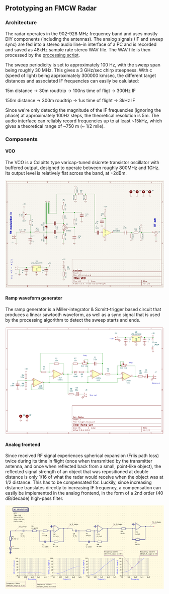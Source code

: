 ## Prototyping an FMCW Radar

### Architecture

The radar operates in the 902-928 MHz frequency band and uses mostly DIY components (including the antennas). The analog signals (IF and sweep sync) are fed into a stereo audio line-in interface of a PC and is recorded and saved as 48kHz sample rate stereo WAV file. The WAV file is then processed by the [processing script](https://github.com/szoftveres/RF_Microwave/tree/main/radar/fmcw_process.m).


The sweep periodicity is set to approximately 100 Hz, with the sweep span being roughly 30 MHz. This gives a 3 GHz/sec chirp steepness. With c (speed of light) being approximately 300000 km/sec, the different target distances and associated IF frequencies can easily be calulated:

15m distance -> 30m roudtrip -> 100ns time of fligt -> 300Hz IF

150m distance -> 300m roudtrip -> 1us time of flight -> 3kHz IF

Since we're only detectig the magnitude of the IF frequencies (ignoring the phase) at approximately 100Hz steps, the theoretical resolution is 5m. 
The audio interface can reliably record frequencies up to at least ~15kHz, which gives a theoretical range of ~750 m (~ 1/2 mile).

### Components

#### VCO

The VCO is a Colpitts type varicap-tuned dsicrete transistor oscillator with buffered output, designed to operate between roughly 800MHz and 1GHz. Its output level is relatively flat across the band, at +2dBm.

![VCO_schem](VCO_schem.png)

#### Ramp waveform generator

The ramp generator is a Miller-integrator & Scmitt-trigger based circuit that produces a linear sawtooth waveform, as well as a sync signal that is used by the processing algorithm to detect the sweep starts and ends.

![ramp_gen_schem](ramp_gen_schem.png)

#### Analog frontend

Since received RF signal experiences spherical expansion (Friis path loss) twice during its time in flight (once when transmitted by the transmitter antenna, and once when reflected back from a small, point-like object), the reflected signal strength of an object that was repositioned at double distance is only 1/16 of what the radar would receive when the object was at 1/2 distance. This has to be compensated for.
Luckily, since increasing distance translates directly to increasing IF frequency, a compensation can easily be implemented in the analog frontend, in the form of a 2nd order (40 dB/decade) high-pass filter.

![analog_frontend_schem](analog_frontend_schem.png)


